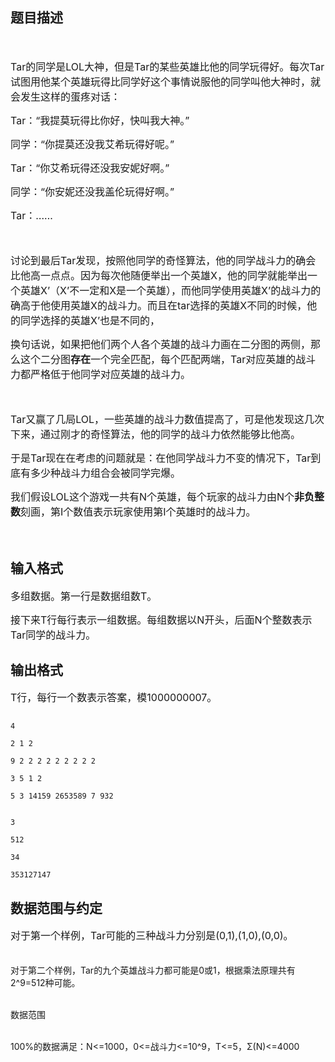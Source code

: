 ## 题目描述

<div align="left">
 <span style="font-size: medium"> </span>
</div>
<div align="left">
 <span style="font-size: medium">Tar的同学是LOL大神，但是Tar的某些英雄比他的同学玩得好。每次Tar试图用他某个英雄玩得比同学好这个事情说服他的同学叫他大神时，就会发生这样的蛋疼对话：</span>
</div>
<div align="left">
 <span style="font-size: medium">Tar：“我提莫玩得比你好，快叫我大神。”</span>
</div>
<div align="left">
 <span style="font-size: medium">同学：“你提莫还没我艾希玩得好呢。”</span>
</div>
<div align="left">
 <span style="font-size: medium">Tar：“你艾希玩得还没我安妮好啊。”</span>
</div>
<div align="left">
 <span style="font-size: medium">同学：“你安妮还没我盖伦玩得好啊。”</span>
</div>
<div align="left">
 <span style="font-size: medium">Tar：……</span>
</div>
<div align="left">
 <span style="font-size: medium"> </span>
</div>
<div align="left">
 <span style="font-size: medium">讨论到最后Tar发现，按照他同学的奇怪算法，他的同学战斗力的确会比他高一点点。因为每次他随便举出一个英雄X，他的同学就能举出一个英雄X’（X’不一定和X是一个英雄），而他同学使用英雄X’的战斗力的确高于他使用英雄X的战斗力。而且在tar选择的英雄X不同的时候，他的同学选择的英雄X’也是不同的，</span>
</div>
<div align="left">
 <span style="font-size: medium">换句话说，如果把他们两个人各个英雄的战斗力画在二分图的两侧，那么这个二分图<b>存在</b>一个完全匹配，每个匹配两端，Tar对应英雄的战斗力都严格低于他同学对应英雄的战斗力。</span>
</div>
<div align="left">
 <span style="font-size: medium"> </span>
</div>
<div align="left">
 <span style="font-size: medium">Tar又赢了几局LOL，一些英雄的战斗力数值提高了，可是他发现这几次下来，通过刚才的奇怪算法，他的同学的战斗力依然能够比他高。</span>
</div>
<div align="left">
 <span style="font-size: medium">于是Tar现在在考虑的问题就是：在他同学战斗力不变的情况下，Tar到底有多少种战斗力组合会被同学完爆。</span>
</div>
<div align="left">
 <span style="font-size: medium">我们假设LOL这个游戏一共有N个英雄，每个玩家的战斗力由N个<b>非负整数</b>刻画，第I个数值表示玩家使用第I个英雄时的战斗力。         </span>
</div>
<div align="left">
 <span style="font-size: medium"> </span>
</div>

## 输入格式

<div align="left">
 <span style="font-size: medium">多组数据。第一行是数据组数T。</span>
</div>
<div align="left">
 <span style="font-size: medium">接下来T行每行表示一组数据。每组数据以N开头，后面N个整数表示Tar同学的战斗力。</span>
</div>

## 输出格式

<div align="left">
 <span style="font-size: medium">T行，每行一个数表示答案，模1000000007。</span>
</div>

```input1
4
2 1 2
9 2 2 2 2 2 2 2 2 2
3 5 1 2
5 3 14159 2653589 7 932
```
```output1
3
512
34
353127147
```
## 数据范围与约定

<p><span style="font-size: medium">对于第一个样例，Tar可能的三种战斗力分别是(0,1),(1,0),(0,0)。<br><br>
   对于第二个样例，Tar的九个英雄战斗力都可能是0或1，根据乘法原理共有2^9=512种可能。<br><br>
   数据范围<br><br>
   100%的数据满足：N<=1000，0<=战斗力<=10^9，T<=5，Σ(N)<=4000<br><br>
    </span></p>

